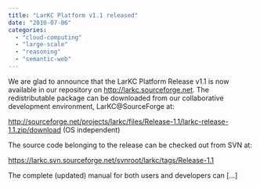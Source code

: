 ```yaml
---
title: "LarKC Platform v1.1 released"
date: "2010-07-06"
categories: 
  - "cloud-computing"
  - "large-scale"
  - "reasoning"
  - "semantic-web"
---
```


We are glad to announce that the LarKC Platform Release v1.1 is now available in our repository on http://larkc.sourceforge.net. The redistributable package can be downloaded from our collaborative development environment, LarKC@SourceForge at:

http://sourceforge.net/projects/larkc/files/Release-1.1/larkc-release-1.1.zip/download (OS independent)

The source code belonging to the release can be checked out from SVN at:

https://larkc.svn.sourceforge.net/svnroot/larkc/tags/Release-1.1

The complete (updated) manual for both users and developers can \[...\]
